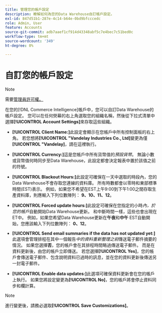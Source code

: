 ```yaml
---
title: 管理您的帳戶設定
description: 瞭解如何為您的Data Warehouse自訂帳戶設定。
exl-id: 847d51b1-287e-4c14-b64e-0bd9bfcccedc
role: Admin, User
feature: Accounts
source-git-commit: adb7aaef1cf914d43348abf5c7e4bec7c51bed0c
workflow-type: tm+mt
source-wordcount: '349'
ht-degree: 0%

---
```


# 自訂您的帳戶設定

>[!NOTE]
>
>需要[管理員許可權。](../../administrator/user-management/user-management.md)

在您的[!DNL Commerce Intelligence]帳戶中，您可以自訂Data Warehouse的帳戶設定。 您可以在任何熒幕的右上角選取您的組織名稱，然後從下拉式清單中選擇&#x200B;**[!UICONTROL Account Settings]**&#x200B;來存取這些組織。

* **[!UICONTROL Client Name:]**&#x200B;此設定會顯示在您帳戶中所有控制面板的右上角。 若您想將&#x200B;**[!UICONTROL "Vandelay Industries Co., Ltd]**&#x200B;變更為僅&#x200B;**[!UICONTROL "Vandelay]**，請在這裡執行。

* **[!UICONTROL Currency:]**&#x200B;這是您帳戶中所有貨幣值的&#x200B;*預設貨幣*。 無論小數或貨幣值何時同步至Data Warehouse，此設定都會決定報表中置於該值之前的符號。

* **[!UICONTROL Blackout Hours:]**&#x200B;此設定可確保在一天中選取的時段內，您的Data Warehouse不會存取您連線的資料庫。 所有時數都會以零時和東部標準時間(EST)表示。 例如，如果您不希望在EST上午9:00到下午1:00之間存取生產資料庫，則應輸入下列位數陣列： **9、10、11、12**。

* **[!UICONTROL Forced update hours:]**&#x200B;此設定可確保在您指定的小時&#x200B;*內，於您的帳戶*&#x200B;自動開始Data Warehouse更新。 和中斷時間一樣，這些也會出現在ET中。 例如，如果您希望Data Warehouse更新在&#x200B;**午夜**&#x200B;和&#x200B;**中午** EST自動開始，您應該輸入下列位數陣列： **0、12**。

* **[!UICONTROL Send email summaries if the data has not updated yet:]**&#x200B;此選項會管理排程在其中一個報告&#x200B;*中的資料重新整理之前*&#x200B;傳送電子郵件摘要的情況。 如果您選擇&#x200B;**否**，您的帳戶會在其排程時間略過傳送電子郵件。 而是在資料更新後，由您的帳戶立即傳送。 若您選擇&#x200B;**[!UICONTROL Yes]**，您的帳戶會傳送電子郵件、包含說明資料已過時的訊息，並在您的資料更新後傳送另一封電子郵件。

* **[!UICONTROL Enable data updates:]**&#x200B;此選項可確保資料更新會在您的帳戶上執行。 如果您將設定變更為&#x200B;**[!UICONTROL No]**，您的帳戶將會停止資料同步和欄計算。

>[!NOTE]
>
>進行變更後，請務必選取&#x200B;**[!UICONTROL Save Customizations]**。
